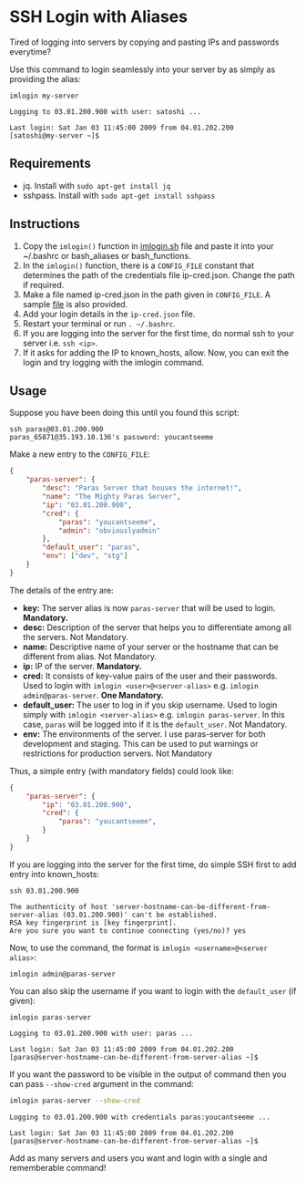 # SSH Login with Aliases

Tired of logging into servers by copying and pasting IPs and passwords everytime?

Use this command to login seamlessly into your server by as simply as providing the alias:

```
imlogin my-server
```

```
Logging to 03.01.200.900 with user: satoshi ...

Last login: Sat Jan 03 11:45:00 2009 from 04.01.202.200
[satoshi@my-server ~]$ 
```

## Requirements

- jq. Install with `sudo apt-get install jq`
- sshpass. Install with `sudo apt-get install sshpass`

## Instructions

1. Copy the `imlogin()` function in [imlogin.sh](https://github.com/paras-lehana/utils/blob/master/linux/bash/login/imlogin.sh) file and paste it into your ~/.bashrc or bash_aliases or bash_functions.
2. In the `imlogin()` function, there is a `CONFIG_FILE` constant that determines the path of the credentials file ip-cred.json. Change the path if required.
3. Make a file named ip-cred.json in the path given in `CONFIG_FILE`. A sample [file](https://github.com/paras-lehana/utils/blob/master/linux/bash/login/ip-cred.json) is also provided.
4. Add your login details in the `ip-cred.json` file.
5. Restart your terminal or run `. ~/.bashrc`. 
6. If you are logging into the server for the first time, do normal ssh to your server i.e. `ssh <ip>`.
7. If it asks for adding the IP to known_hosts, allow. Now, you can exit the login and try logging with the imlogin command. 

## Usage

Suppose you have been doing this until you found this script:

```linux
ssh paras@03.01.200.900
paras_65871@35.193.10.136's password: youcantseeme
```

Make a new entry to the `CONFIG_FILE`:

```json
{
    "paras-server": {
        "desc": "Paras Server that houses the internet!",
        "name": "The Mighty Paras Server",
        "ip": "03.01.200.900",
        "cred": {
            "paras": "youcantseeme",
            "admin": "obviouslyadmin"
        },
        "default_user": "paras",
        "env": ["dev", "stg"]
    }
}

```
The details of the entry are:
- **key:** The server alias is now `paras-server` that will be used to login. **Mandatory.**
- **desc:** Description of the server that helps you to differentiate among all the servers. Not Mandatory.
- **name:** Descriptive name of your server or the hostname that can be different from alias. Not Mandatory.
- **ip:** IP of the server. **Mandatory.**
- **cred:** It consists of key-value pairs of the user and their passwords. Used to login with `imlogin <user>@<server-alias>` e.g. `imlogin admin@paras-server`. **One Mandatory.**
- **default_user:** The user to log in if you skip username. Used to login simply with `imlogin <server-alias>` e.g. `imlogin paras-server`. In this case, `paras` will be logged into if it is the `default_user`. Not Mandatory.
- **env:** The environments of the server. I use paras-server for both development and staging. This can be used to put warnings or restrictions for production servers. Not Mandatory

Thus, a simple entry (with mandatory fields) could look like:

```json
{
    "paras-server": {
        "ip": "03.01.200.900",
        "cred": {
            "paras": "youcantseeme",
        }
    }
}

```

If you are logging into the server for the first time, do simple SSH first to add entry into known_hosts:

```
ssh 03.01.200.900

The authenticity of host 'server-hostname-can-be-different-from-server-alias (03.01.200.900)' can't be established.
RSA key fingerprint is [key fingerprint].
Are you sure you want to continue connecting (yes/no)? yes
```

Now, to use the command, the format is `imlogin <username>@<server alias>`:
```
imlogin admin@paras-server
```

You can also skip the username if you want to login with the `default_user` (if given):
```
imlogin paras-server
```

```
Logging to 03.01.200.900 with user: paras ...

Last login: Sat Jan 03 11:45:00 2009 from 04.01.202.200
[paras@server-hostname-can-be-different-from-server-alias ~]$ 
```

If you want the password to be visible in the output of command then you can pass `--show-cred` argument in the command:
```sh
imlogin paras-server --show-cred
```

```
Logging to 03.01.200.900 with credentials paras:youcantseeme ...

Last login: Sat Jan 03 11:45:00 2009 from 04.01.202.200
[paras@server-hostname-can-be-different-from-server-alias ~]$ 
```

Add as many servers and users you want and login with a single and rememberable command! 


